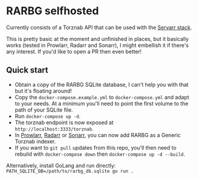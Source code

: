 # RARBG selfhosted

Currently consists of a Torznab API that can be used with the [Servarr stack](https://wiki.servarr.com/).

This is pretty basic at the moment and unfinished in places, but it basically works (tested in Prowlarr, Radarr and Sonarr), I might embellish it if there's any interest. If you'd like to open a PR then even better!

## Quick start

- Obtain a copy of the RARBG SQLite database, I can't help you with that but it's floating around!
- Copy the `docker-compose.example.yml` to `docker-compose.yml` and adapt to your needs. At a minimum you'll need to point the first volume to the path of your SQLite file.
- Run `docker-compose up -d`.
- The torznab endpoint is now exposed at `http://localhost:3333/torznab`.
- In [Prowlarr](https://wiki.servarr.com/prowlarr), [Radarr](https://wiki.servarr.com/radarr) or [Sonarr](https://wiki.servarr.com/sonarr), you can now add RARBG as a Generic Torznab indexer.
- If you want to `git pull` updates from this repo, you'll then need to rebuild with `docker-compose down` then `docker-compose up -d --build`.

Alternatively, install GoLang and run directly: `PATH_SQLITE_DB=/path/to/rarbg_db.sqlite go run .`
